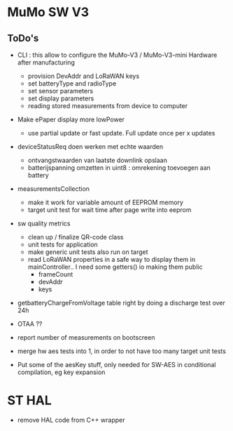 # MuMo SW V3
## ToDo's
* CLI : this allow to configure the MuMo-V3 / MuMo-V3-mini Hardware after manufacturing
  * provision DevAddr and LoRaWAN keys
  * set batteryType and radioType
  * set sensor parameters
  * set display parameters
  * reading stored measurements from device to computer

* Make ePaper display more lowPower
  * use partial update or fast update. Full update once per x updates

* deviceStatusReq doen werken met echte waarden
  - ontvangstwaarden van laatste downlink opslaan
  - batterijspanning omzetten in uint8 : omrekening toevoegen aan battery

* measurementsCollection
  * make it work for variable amount of EEPROM memory
  * target unit test for wait time after page write into eeprom

* sw quality metrics
  * clean up / finalize QR-code class
  * unit tests for application
  * make generic unit tests also run on target
  * read LoRaWAN properties in a safe way to display them in mainController.. I need some getters() io making them public
    - frameCount
    - devAddr
    - keys

* getbatteryChargeFromVoltage table right by doing a discharge test over 24h

* OTAA ??

* report number of measurements on bootscreen
* merge hw aes tests into 1, in order to not have too many target unit tests
* Put some of the aesKey stuff, only needed for SW-AES in conditional compilation, eg key expansion

# ST HAL
  * remove HAL code from C++ wrapper
